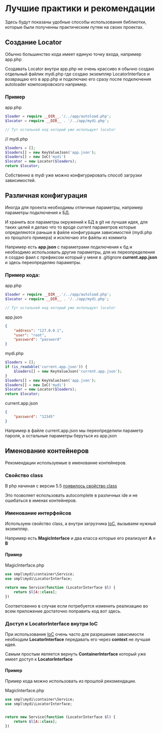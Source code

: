 # Лучшие практики и рекомендации

Здесь будут показаны удобные способы использования библиотки, которые 
были полученны практическим путем на своих проектах.

## Создание Locator

Обычно большинство кода имеет единую точку входа, например app.php

Создавать Locator внутри app.php не очень крассиво я обычно создаю 
отдельный файлик mydi.php где создаю экземпляр LocatorInterface и 
возвращаю его в app.php и подключаю его сразу после подключения autoloader 
композеровского например.

### Пример

app.php

```php
$loader = require __DIR__.'/../app/autoload.php';
$locator = require __DIR__ . '/../app/mydi.php';

// Тут остальной код который уже испольщует locator
```

// mydi.php

```php
$loaders = [];
$loaders[] = new KeyValueJson('app.json');
$loaders[] = new IoC('mydi')
$locator = new Locator($loaders);
return $locator;
```

Собственно в mydi уже можно конфигурировать способ загрузки зависимостей.

## Различная конфигурация

Иногда для проекта необходимы отличные параметры, например параметры 
подключения к БД.

И хранить все параметры окружений к БД в git не лучшая идея, для таких 
целей я делаю что то вроде current параметров которые определяются 
раньше в файле конфигурации зависимостей (mydi.php из прошлого примера) 
и исключаю эти файлы из коммита

Например есть **app.json** с параметрами подключения к бд и необходимо 
использовать другие параметры, для их переопределения я создаю фаил с 
префиксом который у меня в .gitignore **current.app.json** и здесь 
переопределяю параметры.

### Пример кода:

app.php

```php
$loader = require __DIR__.'/../app/autoload.php';
$locator = require __DIR__ . '/../app/mydi.php';

// Тут остальной код который уже испольщует locator
```

app.json

```json
{
    "address": "127.0.0.1",
    "user": "root",
    "password": "password"
}
```

mydi.php

```php
$loaders = [];
if (is_readable('current.app.json')) {
    $loaders[] = new KeyValueJson('current.app.json');
}
$loaders[] = new KeyValueJson('app.json');
$loaders[] = new IoC('mydi')
$locator = new Locator($loaders);
return $locator;
```

current.app.json

```json
{
    "password": "12345"
}
```

Например в файле current.app.json мы переопределили параметр пароля, а 
остальные параметры беруться из app.json

## Именование контейнеров

Рекомендации используемые в именование контейнеров.

### Свойство class

В php начиная с версии 5.5 [появилось свойство class](http://php.net/manual/ru/language.oop5.basic.php#language.oop5.basic.class.class)

Это позволяет еспользовать autocomplete в различных ide и не ошибаться в 
именах контейнеров.

### Именование интерфейсов

Используем свойство class, а внутри загрузчика [IoC](../IoC), вызываем 
нужный экземпляр.

Например есть **MagicInterface** и два класса которые его реализуют
**A** и **B**

#### Пример

MagicInterface.php

```php
use smpl\mydi\container\Service;
use smpl\mydi\LocatorInterface;

return new Service(function (LocatorInterface $l) {
    return $l[A::class];
})
```

Соответсвенно в случае если потребуется изменить реализацию во всем 
приложение достаточно поправить код вот здесь.

### Доступ к LocatorInterface внутри IoC

При использование [IoC](../IoC) очень часто для разрешения зависимости 
необходим **LocatorInterface** передавать его через **context** не лучшая 
идея.
 
Самым простым является вернуть **ContainerInterface** который уже имеет 
доступ к **LocatorInterface**

#### Пример

Пример кода можно использовать из прошлой рекомендации.

MagicInterface.php

```php
use smpl\mydi\container\Service;
use smpl\mydi\LocatorInterface;


return new Service(function (LocatorInterface $l) {
    return $l[A::class];
})
```